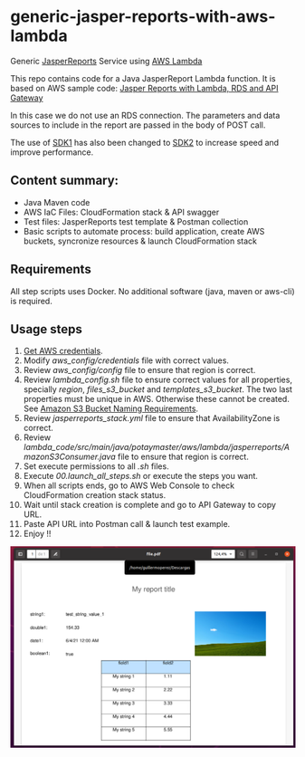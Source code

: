 # generic-jasper-reports-with-aws-lambda
Generic [JasperReports](https://community.jaspersoft.com/project/jasperreports-library) Service using [AWS Lambda](https://aws.amazon.com/es/lambda/)

This repo contains code for a Java JasperReport Lambda function.
It is based on AWS sample code: [Jasper Reports with Lambda, RDS and API Gateway](https://github.com/aws-samples/jasper-reports-with-lambda-rds)

In this case we do not use an RDS connection. The parameters and data sources to include in the report are passed in the body of POST call.

The use of [SDK1](https://github.com/aws/aws-sdk-java) has also been changed to [SDK2](https://github.com/aws/aws-sdk-java-v2) to increase speed and improve performance.

## Content summary:

* Java Maven code
* AWS IaC Files: CloudFormation stack & API swagger
* Test files: JasperReports test template & Postman collection
* Basic scripts to automate process: build application, create AWS buckets, syncronize resources & launch CloudFormation stack

## Requirements

All step scripts uses Docker. No additional software (java, maven or aws-cli) is required.

## Usage steps

1. [Get AWS credentials](https://docs.aws.amazon.com/en_en/general/latest/gr/aws-sec-cred-types.html#access-keys-and-secret-access-keys).
2. Modify *aws_config/credentials* file with correct values.
3. Review *aws_config/config* file to ensure that region is correct.
4. Review *lambda_config.sh* file to ensure correct values for all properties, specially *region*, *files_s3_bucket* and *templates_s3_bucket*. The two last properties must be unique in AWS. Otherwise these cannot be created. See [Amazon S3 Bucket Naming Requirements](https://docs.aws.amazon.com/awscloudtrail/latest/userguide/cloudtrail-s3-bucket-naming-requirements.html).
5. Review *jasperreports_stack.yml* file to ensure that AvailabilityZone is correct.
6. Review *lambda_code/src/main/java/potaymaster/aws/lambda/jasperreports/AmazonS3Consumer.java* file to ensure that region is correct.
7. Set execute permissions to all *.sh* files.
8. Execute *00.launch_all_steps.sh* or execute the steps you want.
9. When all scripts ends, go to AWS Web Console to check CloudFormation creation stack status.
10. Wait until stack creation is complete and go to API Gateway to copy URL.
11. Paste API URL into Postman call & launch test example.
12. Enjoy !!

![snapshot](lambda_test/snapshot.png)
